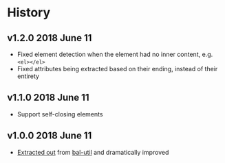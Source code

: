 # History

## v1.2.0 2018 June 11
- Fixed element detection when the element had no inner content, e.g. `<el></el>`
- Fixed attributes being extracted based on their ending, instead of their entirety

## v1.1.0 2018 June 11
- Support self-closing elements

## v1.0.0 2018 June 11
- [Extracted out](https://github.com/balupton/bal-util/blob/3f78e730250a08ab1a459ad7d876285391df2280/source/lib/html.coffee) from [bal-util](https://github.com/balupton/bal-util) and dramatically improved
